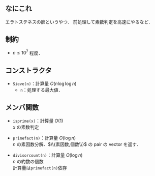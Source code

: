 ## なにこれ
エラトステネスの篩というやつ．
前処理して素数判定を高速にやるなど．

## 制約
- $n \leq 10^7$ 程度．

## コンストラクタ
- `Sieve(n)`：計算量 $O(n \log\log n)$  
	- `n`：処理する最大値．

## メンバ関数
- `isprime(x)`：計算量 $O(1)$  
	$x$ の素数判定

- `primefact(n)`：計算量 $O(\log n)$  
	$n$ の素因数分解．$\\{素因数,個数\\}$ の pair の vector を返す．

- `divisorcount(n)`：計算量 $O(\log n)$  
	$n$ の約数の個数  
	計算量は`primefact(n)`依存
